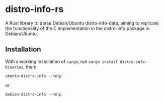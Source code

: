 # distro-info-rs

A Rust library to parse Debian/Ubuntu distro-info-data, aiming to
replicate the functionality of the C implementation in the distro-info
package in Debian/Ubuntu.

## Installation

With a working installation of `cargo`, run `cargo install
distro-info-binaries`, then:

```
ubuntu-distro-info --help
```

or

```
debian-distro-info --help
```
